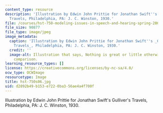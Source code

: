 ```yaml
---
content_type: resource
description: 'Illustration by Edwin John Prittie for Jonathan Swift''s Gulliver''s
  Travels, Philadelphia, PA: J. C. Winston, 1930.'
file: /courses/hst-750-modeling-issues-in-speech-and-hearing-spring-2006/d2892b49b153e7220ba356ae4a4f700f_hst-750s06.jpg
file_size: 90877
file_type: image/jpeg
image_metadata:
  caption: 'Illustration by Edwin John Prittie for Jonathan Swift''s _Gulliver''s
    Travels_, Philadelphia, PA: J. C. Winston, 1930.'
  credit: ''
  image-alt: Illustration that says, Nothing is great or little otherwise than by
    comparison.
learning_resource_types: []
license: https://creativecommons.org/licenses/by-nc-sa/4.0/
ocw_type: OCWImage
resourcetype: Image
title: hst-750s06.jpg
uid: d2892b49-b153-e722-0ba3-56ae4a4f700f
---
```

Illustration by Edwin John Prittie for Jonathan Swift's Gulliver's Travels, Philadelphia, PA: J. C. Winston, 1930.